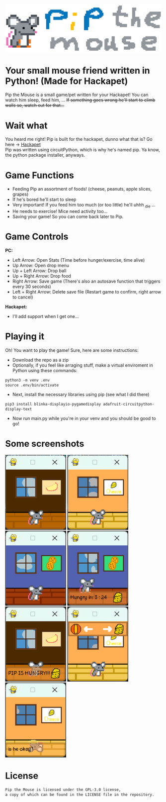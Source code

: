 ![logo](https://raw.githubusercontent.com/j4y-boi/pip-the-mouse/refs/heads/main/readme-assets/logov2Trimmed.png)
#  Your small mouse friend written in Python! (Made for Hackapet) 
Pip the Mouse is a small game/pet written for your Hackapet! You can watch him sleep, feed him, ... ~~If something goes wrong he'll start to climb walls so, watch out for that...~~  

# Wait what
You heard me right! Pip is built for the hackapet, dunno what that is? Go here -> [Hackapet](https://hackapet.hackclub.dev/)  
Pip was written using circuitPython, which is why he's named pip. Ya know, the python package installer, anyways.  

# Game Functions
- Feeding Pip an assortment of foods! (cheese, peanuts, apple slices, grapes)
- If he's bored he'll start to sleep
- Very important! If you feed him too much (or too little) he'll uhhh <sub>die</sub> ...
- He needs to exercise! Mice need activity too...
- Saving your game! So you can come back later to Pip.

# Game Controls
**PC:**
 - Left Arrow: Open Stats (Time before hunger/exercise, time alive)
 - Up Arrow: Open drop menu
 - Up + Left Arrow: Drop ball
 - Up + Right Arrow: Drop food
 - Right Arrow: Save game (There's also an autosave function that triggers every 30 seconds)
 - Left + Right Arrow: Delete save file (Restart game to confirm, right arrow to cancel)
  
**Hackapet:**
- I'll add support when I get one...

# Playing it
Oh! You want to play the game! Sure, here are some instructions:
- Download the repo as a zip
- Optionally, if you feel like arraging stuff, make a virtual enviroment in Python using these commands:
```
python3 -m venv .env
source .env/bin/activate
```
- Next, install the necessary libraries using pip (see what I did there)
```
pip3 install blinka-displayio-pygamedisplay adafruit-circuitpython-display-text
```
- Now run main.py while you're in your venv and you should be good to go!

# Some screenshots
![a screenshot from one type of room (dark walls)](https://raw.githubusercontent.com/j4y-boi/pip-the-mouse/refs/heads/main/readme-assets/screenshots/screenshot1.png)
![a screenshot from one type of room (light walls)](https://raw.githubusercontent.com/j4y-boi/pip-the-mouse/refs/heads/main/readme-assets/screenshots/screenshot2.png)
![a screenshot from one type of room (blue walls)](https://raw.githubusercontent.com/j4y-boi/pip-the-mouse/refs/heads/main/readme-assets/screenshots/screenshot3.png)
![a screenshot of the stats menu (hunger)](https://raw.githubusercontent.com/j4y-boi/pip-the-mouse/refs/heads/main/readme-assets/screenshots/screenshot4.png)
![a screenshot of stats menu saying that Pip is hungry](https://raw.githubusercontent.com/j4y-boi/pip-the-mouse/refs/heads/main/readme-assets/screenshots/screenshot5.png)
![a screenshot of the dropdown menu](https://raw.githubusercontent.com/j4y-boi/pip-the-mouse/refs/heads/main/readme-assets/screenshots/screenshot6.png)
![a screenshot of pip being, uh dead?](https://raw.githubusercontent.com/j4y-boi/pip-the-mouse/refs/heads/main/readme-assets/screenshots/screenshot7.png)

# License
```
Pip the Mouse is licensed under the GPL-3.0 license,
a copy of which can be found in the LICENSE file in the repository. 
```
